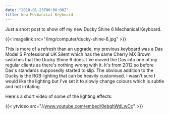 ```yaml
---
date: "2018-01-23T00:00:00Z"
title: New Mechanical Keyboard
---
```


Just a short post to show off my new Ducky Shine 6 Mechanical Keyboard.

{{< imagelink src="/img/computer/ducky-shine-6.jpg" >}}

This is more of a refresh than an upgrade, my previous keyboard was a Das Model S Professional UK Silent which has the same Cherry MX Brown switches that the Ducky Shine 6 does. I've moved the Das into one of my regular clients as there's nothing wrong with it. It's from 2012 so before Das's standards supposedly started to slip. The obvious addition to the Ducky is the RGB lighting that can be heavily customised. I wasn't sure I would like the lighting but I've set it to slowly change colours which is subtle and not irritating.

Here's a short video of some of the lighting effects:


  {{< ytvideo src="//www.youtube.com/embed/0ebghWdLwCc" >}}
